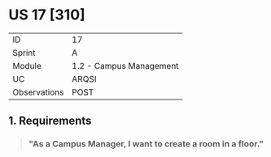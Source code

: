# US 17 [310]

|              |                         |
| ------------ | ----------------------- |
| ID           | 17                      |
| Sprint       | A                       |
| Module       | 1.2 - Campus Management |
| UC           | ARQSI                   |
| Observations | POST                    |

## 1. Requirements

> ### "As a Campus Manager, I want to create a room in a floor."

